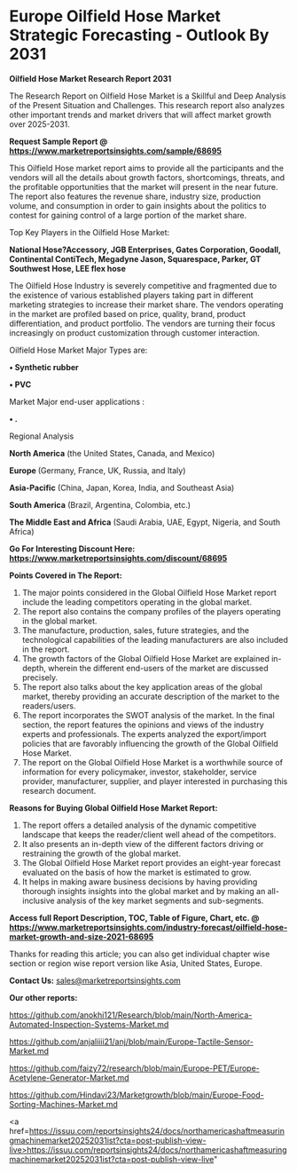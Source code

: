 # Europe Oilfield Hose Market Strategic Forecasting - Outlook By 2031

<strong>Oilfield Hose Market Research Report 2031</strong>

The Research Report on Oilfield Hose Market is a Skillful and Deep Analysis of the Present Situation and Challenges. This research report also analyzes other important trends and market drivers that will affect market growth over 2025-2031.

<strong>Request Sample Report @ <a href=https://www.marketreportsinsights.com/sample/68695>https://www.marketreportsinsights.com/sample/68695</a></strong>

This Oilfield Hose market report aims to provide all the participants and the vendors will all the details about growth factors, shortcomings, threats, and the profitable opportunities that the market will present in the near future. The report also features the revenue share, industry size, production volume, and consumption in order to gain insights about the politics to contest for gaining control of a large portion of the market share.

Top Key Players in the Oilfield Hose Market:

<strong>National Hose?Accessory, JGB Enterprises, Gates Corporation, Goodall, Continental ContiTech, Megadyne Jason, Squarespace, Parker, GT Southwest Hose, LEE flex hose</strong>

The Oilfield Hose Industry is severely competitive and fragmented due to the existence of various established players taking part in different marketing strategies to increase their market share. The vendors operating in the market are profiled based on price, quality, brand, product differentiation, and product portfolio. The vendors are turning their focus increasingly on product customization through customer interaction.

Oilfield Hose Market Major Types are:

<strong>• Synthetic rubber

• PVC</strong>

Market Major end-user applications :

<strong>• .</strong>

Regional Analysis

</u><strong><b>North America</b></strong> (the United States, Canada, and Mexico)

<strong><b>Europe </b></strong>(Germany, France, UK, Russia, and Italy)

<strong><b>Asia-Pacific</b></strong> (China, Japan, Korea, India, and Southeast Asia)

<strong><b>South America</b></strong> (Brazil, Argentina, Colombia, etc.)

<strong><b>The Middle East and Africa</b></strong> (Saudi Arabia, UAE, Egypt, Nigeria, and South Africa)

<strong>Go For Interesting Discount Here: <a href=https://www.marketreportsinsights.com/discount/68695>https://www.marketreportsinsights.com/discount/68695</a></strong>

<strong>Points Covered in The Report:</strong>
<ol>
  <li>The major points considered in the Global Oilfield Hose Market report include the leading competitors operating in the global market.</li>
  <li>The report also contains the company profiles of the players operating in the global market.</li>
  <li>The manufacture, production, sales, future strategies, and the technological capabilities of the leading manufacturers are also included in the report.</li>
  <li>The growth factors of the Global Oilfield Hose Market are explained in-depth, wherein the different end-users of the market are discussed precisely.</li>
  <li>The report also talks about the key application areas of the global market, thereby providing an accurate description of the market to the readers/users.</li>
  <li>The report incorporates the SWOT analysis of the market. In the final section, the report features the opinions and views of the industry experts and professionals. The experts analyzed the export/import policies that are favorably influencing the growth of the Global Oilfield Hose Market.</li>
  <li>The report on the Global Oilfield Hose Market is a worthwhile source of information for every policymaker, investor, stakeholder, service provider, manufacturer, supplier, and player interested in purchasing this research document.</li>
</ol>
<strong>Reasons for Buying Global Oilfield Hose Market Report:</strong>

<ol>
  <li>The report offers a detailed analysis of the dynamic competitive landscape that keeps the reader/client well ahead of the competitors.</li>
  <li>It also presents an in-depth view of the different factors driving or restraining the growth of the global market.</li>
  <li>The Global Oilfield Hose Market report provides an eight-year forecast evaluated on the basis of how the market is estimated to grow.</li>
  <li>It helps in making aware business decisions by having providing thorough insights insights into the global market and by making an all-inclusive analysis of the key market segments and sub-segments.</li>
</ol>
<strong>Access full Report Description, TOC, Table of Figure, Chart, etc. @ <a href=https://www.marketreportsinsights.com/industry-forecast/oilfield-hose-market-growth-and-size-2021-68695>https://www.marketreportsinsights.com/industry-forecast/oilfield-hose-market-growth-and-size-2021-68695</a></strong>


Thanks for reading this article; you can also get individual chapter wise section or region wise report version like Asia, United States, Europe.

<strong>Contact Us:</strong>
sales@marketreportsinsights.com

<strong>Our other reports:</strong>

<a href=https://github.com/anokhi121/Research/blob/main/North-America-Automated-Inspection-Systems-Market.md>https://github.com/anokhi121/Research/blob/main/North-America-Automated-Inspection-Systems-Market.md</a>

<a href=https://github.com/anjaliiii21/anj/blob/main/Europe-Tactile-Sensor-Market.md>https://github.com/anjaliiii21/anj/blob/main/Europe-Tactile-Sensor-Market.md</a>

<a href=https://github.com/faizy72/research/blob/main/Europe-PET/Europe-Acetylene-Generator-Market.md>https://github.com/faizy72/research/blob/main/Europe-PET/Europe-Acetylene-Generator-Market.md</a>

<a href=https://github.com/Hindavi23/Marketgrowth/blob/main/Europe-Food-Sorting-Machines-Market.md>https://github.com/Hindavi23/Marketgrowth/blob/main/Europe-Food-Sorting-Machines-Market.md</a>

<a href=https://issuu.com/reportsinsights24/docs/northamericashaftmeasuringmachinemarket20252031ist?cta=post-publish-view-live>https://issuu.com/reportsinsights24/docs/northamericashaftmeasuringmachinemarket20252031ist?cta=post-publish-view-live</a>"
